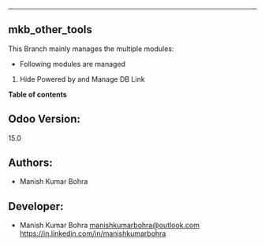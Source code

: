 ---------------------------------
mkb_other_tools
---------------------------------


This Branch mainly manages the multiple modules:

* Following modules are managed 
1. Hide Powered by and Manage DB Link

**Table of contents**

Odoo Version:
-------------
15.0

Authors:
--------
* Manish Kumar Bohra

Developer:
----------
* Manish Kumar Bohra <manishkumarbohra@outlook.com>
https://in.linkedin.com/in/manishkumarbohra
